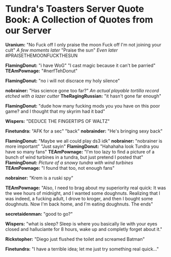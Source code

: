 #         Tundra's Toasters Server Quote Book: A Collection of Quotes from our Server

**Uranium:** "No
          Fuck off
          I only praise the moon
          Fuck off I'm not joining your cult"
          *A few moments later*
          "Praise the sun"
          *Even later*
          #PRAISETHEMOONFUCKTHESUN

**FlamingDonut:** "i have WoG"
       "I cast magic because it can't be parried"
**TEAmPownage:** "#nerfTehDonut"

**FlamingDonut:** "no i will not discrace my holy silence"

**nobrainer:** "Has science gone too far?"
        *An actual playable tortilla record etched with a lazer cutter*
**TheRagingRussian:** "it hasn't gone far enough"

**FlamingDonut:** "dude how many fucking mods you you have on this poor game? and I thought that my skyrim had it bad"

**Wispers:** "DEDUCE THE FINGERTIPS OF WALTZ"

**Finetundra:** "AFK for a sec"
            "back"
**nobrainder:** "He's bringing sexy back"

**FlamingDonut:** "Maybe we all could play ds3 idk"
**nobrainer:** "nobrainer is more important"
           "Just sayin"
**FlamingDonut:** "Hahahaha look Tundra you have so many fans"
**TEAmPownage:** "I'm too lazy to find a picture of a bunch of wind turbines in a tundra, but just pretend I posted that"
**FlamingDonut:** *Picture of a snowy tundra with wind turbines*
**TEAmPownage:** "I found that too, not enough fans"

**nobrainer:** "Krem is a ruski spy"

**TEAmPownage:** "Also, I need to brag about my superiority real quick:
             It was the wee hours of midnight, and I wanted some doughnuts. Realizing that I was indeed, a fucking adult,
             I drove to kroger, and then I bought some doughnuts. Now I'm back home, and I'm eating doughnuts. The ends"

**secretaidenman:** "good to go?"

**Wispers:** "what is sleep? Sleep is where you basically lie with your eyes closed and halluciante for 8 hours,
          wake up and completly forget about it."
          
**Rickstopher:** "Diego just flushed the toilet and screamed Batman"

**Finetundra:** "I have a terrible idea; let me just try something real quick..."
